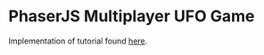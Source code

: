 # PhaserJS Multiplayer UFO Game
Implementation of tutorial found [here](https://gamedevacademy.org/create-a-basic-multiplayer-game-in-phaser-3-with-socket-io-part-1/).
